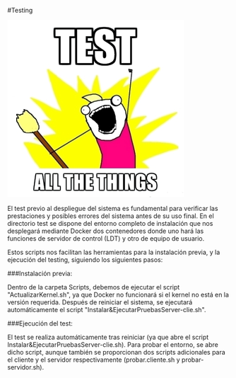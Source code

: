 #Testing

![](test.jpg)

El test previo al despliegue del sistema es fundamental para verificar las prestaciones y posibles errores del sistema antes de su uso final. En el directorio test se dispone del entorno completo de instalación que nos desplegará mediante Docker dos contenedores donde uno hará las funciones de servidor de control (LDT) y otro de equipo de usuario.

Estos scripts nos facilitan las herramientas para la instalación previa, y la ejecución del testing, siguiendo los siguientes pasos:

###Instalación previa:

Dentro de la carpeta Scripts, debemos de ejecutar el script "ActualizarKernel.sh", ya que Docker no funcionará si el kernel no está en la versión requerida. Después de reiniciar el sistema, se ejecutará automáticamente el script "Instalar&EjecutarPruebasServer-clie.sh".

###Ejecución del test:

El test se realiza automáticamente tras reiniciar (ya que abre el script Instalar&EjecutarPruebasServer-clie.sh). Para probar el entorno, se abre dicho script, aunque también se proporcionan dos scripts adicionales para el cliente y el servidor respectivamente (probar.cliente.sh y probar-servidor.sh).
